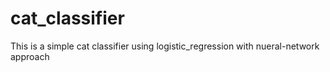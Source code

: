 # cat_classifier
This is a simple cat classifier using logistic_regression with nueral-network approach
